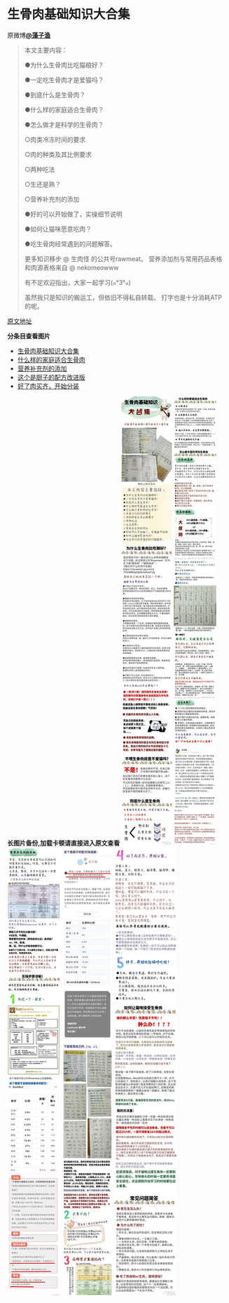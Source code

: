 # 生骨肉基础知识大合集
原微博[**@藻子渔**](https://weibo.com/littlemeying)

> 本文主要内容：
> 
> ●为什么生骨肉比吃猫粮好？
> 
> ●一定吃生骨肉才是爱猫吗？
> 
> ●到底什么是生骨肉？
> 
> ●什么样的家庭适合生骨肉？
> 
> ●怎么做才是科学的生骨肉？
> 
> ○肉类冷冻时间的要求
> 
> ○肉的种类及其比例要求
> 
> ○两种吃法
> 
> ○生还是熟？
> 
> ○营养补充剂的添加
> 
> ●好的可以开始做了，实操细节说明
> 
> ●如何让猫咪愿意吃肉？
> 
> ●吃生骨肉经常遇到的问题解答。
> 
> 更多知识移步 @ 生肉怪  的公共号rawmeat。
> 营养添加剂与常用药品表格和肉源表格来自 @ nekomeowww
> 
> 有不足欢迎指出，大家一起学习(๑°3°๑)
> 
> 虽然我只是知识的搬运工，但依旧不得私自转载。
> 打字也是十分消耗ATP的呢。

[原文地址](https://weibo.com/2774494090/H1KEIjH7c?filter=hot&root_comment_id=0&type=comment#_rnd1589166929940)

**分条目查看图片**
- [生骨肉基础知识大合集](https://github.com/GinirohikoCha/CatProblems/blob/master/%E7%8C%AB%E7%9A%84%E5%96%82%E5%85%BB/%E5%9B%BE%E7%89%87%E5%AD%98%E6%A1%A3/%E7%94%9F%E9%AA%A8%E8%82%89%E5%9F%BA%E7%A1%80%E7%9F%A5%E8%AF%86%E5%A4%A7%E5%90%88%E9%9B%86.jpg)
- [什么样的家庭适合生骨肉](https://github.com/GinirohikoCha/CatProblems/blob/master/%E7%8C%AB%E7%9A%84%E5%96%82%E5%85%BB/%E5%9B%BE%E7%89%87%E5%AD%98%E6%A1%A3/%E4%BB%80%E4%B9%88%E6%A0%B7%E7%9A%84%E5%AE%B6%E5%BA%AD%E9%80%82%E5%90%88%E7%94%9F%E9%AA%A8%E8%82%89.jpg)
- [营养补充剂的添加](https://github.com/GinirohikoCha/CatProblems/blob/master/%E7%8C%AB%E7%9A%84%E5%96%82%E5%85%BB/%E5%9B%BE%E7%89%87%E5%AD%98%E6%A1%A3/%E8%90%A5%E5%85%BB%E8%A1%A5%E5%85%85%E5%89%82%E7%9A%84%E6%B7%BB%E5%8A%A0.jpg)
- [这个是厨子的配方改进版](https://github.com/GinirohikoCha/CatProblems/blob/master/%E7%8C%AB%E7%9A%84%E5%96%82%E5%85%BB/%E5%9B%BE%E7%89%87%E5%AD%98%E6%A1%A3/%E5%A5%BD%E4%BA%86%E8%82%89%E4%B9%B0%E9%BD%90%EF%BC%8C%E5%BC%80%E5%A7%8B%E5%88%86%E8%A3%85.jpg)
- [好了肉买齐，开始分装](https://github.com/GinirohikoCha/CatProblems/blob/master/%E7%8C%AB%E7%9A%84%E5%96%82%E5%85%BB/%E5%9B%BE%E7%89%87%E5%AD%98%E6%A1%A3/%E5%A5%BD%E4%BA%86%E8%82%89%E4%B9%B0%E9%BD%90%EF%BC%8C%E5%BC%80%E5%A7%8B%E5%88%86%E8%A3%85.jpg)

**长图片备份,加载卡顿请直接进入原文查看**
![生骨肉基础知识大合集](图片存档/生骨肉基础知识大合集.jpg)
![什么样的家庭适合生骨肉](图片存档/什么样的家庭适合生骨肉.jpg)
![营养补充剂的添加](图片存档/营养补充剂的添加.jpg)
![这个是厨子的配方改进版](图片存档/这个是厨子的配方改进版.jpg)
![好了肉买齐，开始分装](图片存档/好了肉买齐，开始分装.jpg)